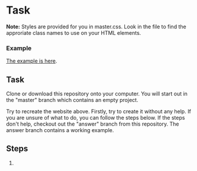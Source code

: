# Task



**Note:** Styles are provided for you in master.css. Look in the file to find the approriate class names to use on your HTML elements.

### Example

[The example is here](https://link).

## Task

Clone or download this repository onto your computer.  You will start out in the "master" branch which contains an empty project.

Try to recreate the website above.  Firstly, try to create it without any help.  If you are unsure of what to do, you can follow the steps below.  If the steps don't help, checkout out the "answer" branch from this repository.  The answer branch contains a working example.

## Steps

1. 